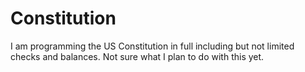 # Constitution
I am programming the US Constitution in full including but not limited checks and balances.  Not sure what I plan to do with this yet.
